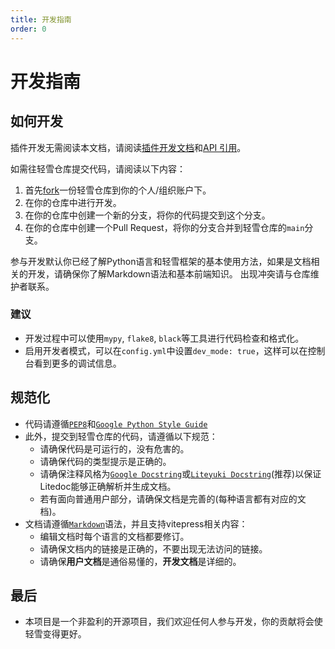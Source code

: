 ```yaml
---
title: 开发指南
order: 0
---
```

# 开发指南

## 如何开发
插件开发无需阅读本文档，请阅读[插件开发文档](./plugin)和[API 引用](./api)。

如需往轻雪仓库提交代码，请阅读以下内容：
1. 首先[fork](https://github.com/LiteyukiStudio/LiteyukiBot/fork)一份轻雪仓库到你的个人/组织账户下。
2. 在你的仓库中进行开发。
3. 在你的仓库中创建一个新的分支，将你的代码提交到这个分支。
4. 在你的仓库中创建一个Pull Request，将你的分支合并到轻雪仓库的`main`分支。

参与开发默认你已经了解Python语言和轻雪框架的基本使用方法，如果是文档相关的开发，请确保你了解Markdown语法和基本前端知识。
出现冲突请与仓库维护者联系。

### 建议
- 开发过程中可以使用`mypy`, `flake8`, `black`等工具进行代码检查和格式化。
- 启用开发者模式，可以在`config.yml`中设置`dev_mode: true`，这样可以在控制台看到更多的调试信息。

## 规范化
- 代码请遵循[`PEP8`](https://pep8.org/)和[`Google Python Style Guide`](https://google.github.io/styleguide/pyguide.html)
- 此外，提交到轻雪仓库的代码，请遵循以下规范：
  - 请确保代码是可运行的，没有危害的。
  - 请确保代码的类型提示是正确的。
  - 请确保注释风格为[`Google Docstring`](https://google.github.io/styleguide/pyguide.html)或[`Liteyuki Docstring`](https://github.com/LiteyukiStudio/litedoc)(推荐)以保证Litedoc能够正确解析并生成文档。
  - 若有面向普通用户部分，请确保文档是完善的(每种语言都有对应的文档)。
- 文档请遵循[`Markdown`](https://www.markdownguide.org/)语法，并且支持vitepress相关内容：
  - 编辑文档时每个语言的文档都要修订。
  - 请确保文档内的链接是正确的，不要出现无法访问的链接。
  - 请确保**用户文档**是通俗易懂的，**开发文档**是详细的。

## 最后
- 本项目是一个非盈利的开源项目，我们欢迎任何人参与开发，你的贡献将会使轻雪变得更好。
